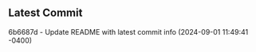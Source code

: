 
## Latest Commit
6b6687d - Update README with latest commit info (2024-09-01 11:49:41 -0400) <Yunxi-Zhou>
